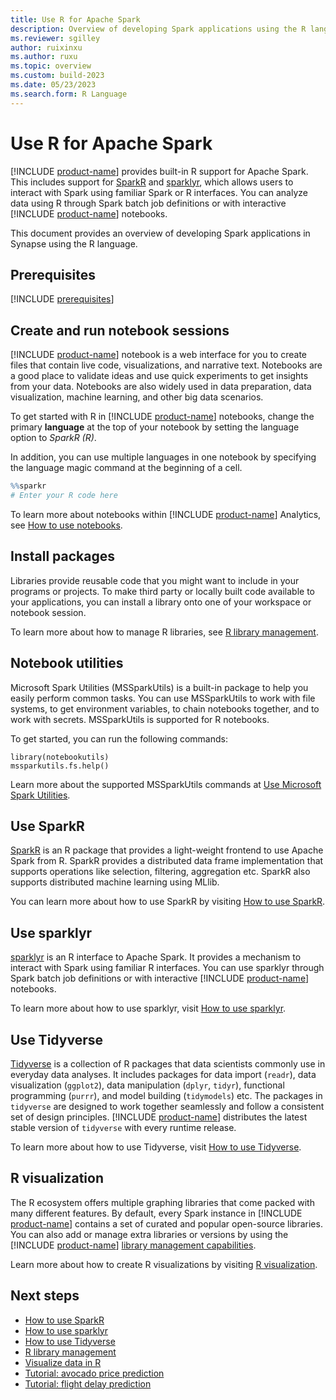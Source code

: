 ```yaml
---
title: Use R for Apache Spark
description: Overview of developing Spark applications using the R language.
ms.reviewer: sgilley
author: ruixinxu
ms.author: ruxu
ms.topic: overview 
ms.custom: build-2023
ms.date: 05/23/2023
ms.search.form: R Language
---
```


# Use R for Apache Spark

[!INCLUDE [product-name](../includes/product-name.md)] provides built-in R support for Apache Spark. This includes support for [SparkR](https://spark.apache.org/docs/latest/sparkr.html) and [sparklyr](https://spark.rstudio.com/), which allows users to interact with Spark using familiar Spark or R interfaces. You can analyze data using R through Spark batch job definitions or with interactive [!INCLUDE [product-name](../includes/product-name.md)] notebooks. 



This document provides an overview of developing Spark applications in Synapse using the R language. 

## Prerequisites

[!INCLUDE [prerequisites](./includes/prerequisites.md)]


## Create and run notebook sessions

[!INCLUDE [product-name](../includes/product-name.md)] notebook is a web interface for you to create files that contain live code, visualizations, and narrative text. Notebooks are a good place to validate ideas and use quick experiments to get insights from your data. Notebooks are also widely used in data preparation, data visualization, machine learning, and other big data scenarios.

To get started with R in [!INCLUDE [product-name](../includes/product-name.md)] notebooks, change the primary **language** at the top of your notebook by setting the language option to _SparkR (R)_.

In addition, you can use multiple languages in one notebook by specifying the language magic command at the beginning of a cell.

```R
%%sparkr
# Enter your R code here
```

To learn more about notebooks within [!INCLUDE [product-name](../includes/product-name.md)] Analytics, see [How to use notebooks](../data-engineering/how-to-use-notebook.md).

## Install packages

Libraries provide reusable code that you might want to include in your programs or projects. To make third party or locally built code available to your applications, you can install a library onto one of your workspace or notebook session.

To learn more about how to manage R libraries, see [R library management](./r-library-management.md).

## Notebook utilities

Microsoft Spark Utilities (MSSparkUtils) is a built-in package to help you easily perform common tasks. You can use MSSparkUtils to work with file systems, to get environment variables, to chain notebooks together, and to work with secrets. MSSparkUtils is supported for R notebooks.

To get started, you can run the following commands:

```SparkR
library(notebookutils)
mssparkutils.fs.help()
```

Learn more about the supported MSSparkUtils commands at [Use Microsoft Spark Utilities](../data-engineering/microsoft-spark-utilities.md).

## Use SparkR

[SparkR](https://spark.apache.org/docs/latest/sparkr.html) is an R package that provides a light-weight frontend to use Apache Spark from R. SparkR provides a distributed data frame implementation that supports operations like selection, filtering, aggregation etc. SparkR also supports distributed machine learning using MLlib.

You can learn more about how to use SparkR by visiting [How to use SparkR](./r-use-sparkr.md).

## Use sparklyr

[sparklyr](https://spark.rstudio.com/) is an R interface to Apache Spark. It provides a mechanism to interact with Spark using familiar R interfaces. You can use sparklyr through Spark batch job definitions or with interactive [!INCLUDE [product-name](../includes/product-name.md)] notebooks.

To learn more about how to use sparklyr, visit [How to use sparklyr](./r-use-sparklyr.md).


## Use Tidyverse

[Tidyverse](https://www.tidyverse.org/packages/) is a collection of R packages that data scientists commonly use in everyday data analyses. It includes packages for data import (`readr`), data visualization (`ggplot2`), data manipulation (`dplyr`, `tidyr`), functional programming (`purrr`), and model building (`tidymodels`) etc. The packages in `tidyverse` are designed to work together seamlessly and follow a consistent set of design principles. [!INCLUDE [product-name](../includes/product-name.md)] distributes the latest stable version of `tidyverse` with every runtime release. 

To learn more about how to use Tidyverse, visit [How to use Tidyverse](./r-use-tidyverse.md).

## R visualization

The R ecosystem offers multiple graphing libraries that come packed with many different features. By default, every Spark instance in [!INCLUDE [product-name](../includes/product-name.md)] contains a set of curated and popular open-source libraries. You can also add or manage extra libraries or versions by using the [!INCLUDE [product-name](../includes/product-name.md)] [library management capabilities](./r-library-management.md).

Learn more about how to create R visualizations by visiting [R visualization](./r-visualization.md).

## Next steps

- [How to use SparkR](./r-use-sparkr.md)
- [How to use sparklyr](./r-use-sparklyr.md)
- [How to use Tidyverse](./r-use-tidyverse.md)
- [R library management](./r-library-management.md)
- [Visualize data in R](./r-visualization.md)
- [Tutorial: avocado price prediction](./r-avocado.md)
- [Tutorial: flight delay prediction](./r-flight-delay.md)

